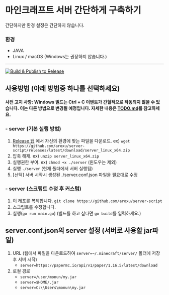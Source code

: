 # 마인크래프트 서버 간단하게 구축하기

간단하지만 환경 설정은 간단하지 않습니다.

### 환경

- JAVA
- Linux / macOS (Windows는 권장하지 않습니다.)

---

[![Build & Publish to Release](https://github.com/aroxu/server-script/actions/workflows/main.yml/badge.svg)](https://github.com/aroxu/server-script/actions/workflows/main.yml)

## 사용방법 (아래 방법중 하나를 선택하세요)

#### 사전 고지 사항: Windows 빌드는 Ctrl + C 이벤트가 간헐적으로 작동되지 않을 수 있습니다. 이는 다른 방법으로 변경될 예정입니다. 자세한 내용은 [TODO.md](TODO.md)를 참고하세요.

### - server (기본 실행 방법)

1. [Release 탭](https://github.com/aroxu/server-script/releases) 에서 자신의 환경에 맞는 파일을 다운로드. ex) `wget https://github.com/aroxu/server-script/releases/latest/download/server_linux_x64.zip`
2. 압축 해재. ex) `unzip server_linux_x64.zip`
3. 실행권한 부여. ex) `chmod +x ./server` (윈도우는 제외)
4. 실행 `./server` (현재 폴더에서 서버 실행됨)
5. [선택] 서버 시작시 생성된 ./server.conf.json 파일을 필요대로 수정

### - server (스크립트 수정 후 커스텀)

1. 이 레포를 복제합니다. `git clone https://github.com/aroxu/server-script`
2. 스크립트를 수정합니다.
3. 실행(`go run main.go`) (빌드를 하고 싶다면 `go build`를 입력하세요.)

## server.conf.json의 server 설정 (서버로 사용할 jar파일)

1. URL (웹에서 파일을 다운로드하여 `server=~/.minecraft/server/` 폴더에 저장 후 서버 시작)
   - `server=https://papermc.io/api/v1/paper/1.16.5/latest/download`
2. 로컬 경로
   - `server=/user/monun/my.jar`
   - `server=$HOME/.jar`
   - `server=C:\\Users\monun\my.jar`
